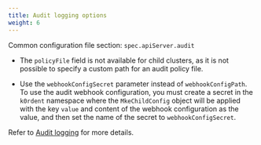 ```yaml
---
title: Audit logging options
weight: 6
---
```


Common configuration file section: `spec.apiServer.audit`

- The `policyFile` field is not available for child clusters, as it is not
  possible to specify a custom path for an audit policy file.

- Use the `webhookConfigSecret` parameter instead of `webhookConfigPath`.
  To use the audit webhook configuration, you must create a secret in the
  `k0rdent` namespace where the `MkeChildConfig` object will be applied with the key `value` and content of the webhook configuration
  as the value, and then set the name of the secret to `webhookConfigSecret`.

Refer to [Audit logging](../../../configuration/kubernetes/audit-logging/) for more details.
